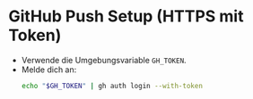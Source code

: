 # GitHub Push Setup (HTTPS mit Token)

- Verwende die Umgebungsvariable `GH_TOKEN`.
- Melde dich an:
  ```bash
  echo "$GH_TOKEN" | gh auth login --with-token
